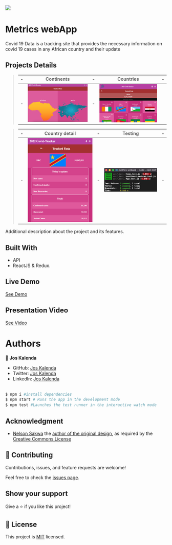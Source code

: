 ![](https://img.shields.io/badge/Microverse-blueviolet)

# Metrics webApp

Covid 19 Data is a tracking site that provides the necessary information on covid 19 cases in any African country and their update

## Projects Details

> |-|  Continents  |-| Countries |-|
> |-|--------------|-|-----------|-|
> |-| ![screenshot](./src/assets/desk.png) |-| ![screenshot](./src/assets/desk1.png)

> |-| Country detail |-| Testing   |-|
> |-|----------------|-|-----------|-|
> |-| ![screenshot](./src/assets/mobile1.png) |-| ![screenshot](./src/assets/test.png) |-|

Additional description about the project and its features.

## Built With

- API
- ReactJS & Redux.

## Live Demo

[See Demo](https://metrics-app-jos.netlify.app/)

## Presentation Video

[See Video](https://www.loom.com/share/1ba8b442a6f6449083f6a8c03e5f648e)

# Authors

👤 **Jos Kalenda**

- GitHub: [Jos Kalenda](https://www.linkedin.com/in/jos-kalenda/)
- Twitter: [Jos Kalenda](https://twitter.com/JosKalenda)
- LinkedIn: [Jos Kalenda](https://github.com/JosKalenda)


```bash

$ npm i #install dependencies
$ npm start # Runs the app in the development mode
$ npm test #Launches the test runner in the interactive watch mode

```

## Acknowledgment

- [Nelson Sakwa](https://www.behance.net/sakwadesignstudio) the [author of the original design](https://www.behance.net/gallery/31579789/Ballhead-App-(Free-PSDs)), as required by the [Creative Commons License](https://creativecommons.org/licenses/)

## 🤝 Contributing

Contributions, issues, and feature requests are welcome!

Feel free to check the [issues page](https://github.com/joskalenda/metrics-webapp/issues).

## Show your support

Give a ⭐️ if you like this project!

## 📝 License

This project is [MIT](https://opensource.org/licenses/MIT) licensed.